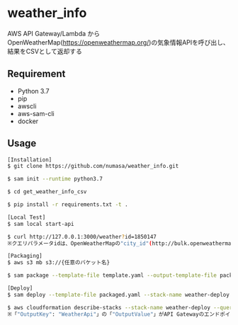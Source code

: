 # weather_info
AWS API Gateway/Lambda から OpenWeatherMap(https://openweathermap.org/)の気象情報APIを呼び出し、結果をCSVとして返却する

## Requirement
* Python 3.7
* pip
* awscli
* aws-sam-cli
* docker

## Usage
```bash
[Installation]
$ git clone https://github.com/numasa/weather_info.git

$ sam init --runtime python3.7

$ cd get_weather_info_csv

$ pip install -r requirements.txt -t .

[Local Test]
$ sam local start-api

$ curl http://127.0.0.1:3000/weather?id=1850147
※クエリパラメータidは、OpenWeatherMapの"city_id"(http://bulk.openweathermap.org/sample/ の「city.list.json.gz」参照)

[Packaging]
$ aws s3 mb s3://{任意のバケット名}

$ sam package --template-file template.yaml --output-template-file packaged.yaml --s3-bucket {任意のバケット名}

[Deploy]
$ sam deploy --template-file packaged.yaml --stack-name weather-deploy --capabilities CAPABILITY_IAM

$ aws cloudformation describe-stacks --stack-name weather-deploy --query 'Stacks[].Outputs'
※「"OutputKey": "WeatherApi"」の「"OutputValue"」がAPI Gatewayのエンドポイント
```